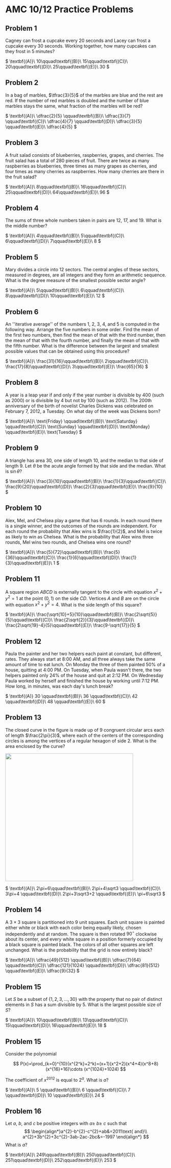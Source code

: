 # AMC 10/12 Practice Problems

## Problem 1

Cagney can frost a cupcake every $20$ seconds and Lacey can frost a cupcake every $30$ seconds. Working together, how many cupcakes can they frost in $5$ minutes?

$ \textbf{(A)}\ 10\qquad\textbf{(B)}\ 15\qquad\textbf{(C)}\ 20\qquad\textbf{(D)}\ 25\qquad\textbf{(E)}\ 30 $

## Problem 2

In a bag of marbles, $\tfrac{3}{5}$ of the marbles are blue and the rest are red.  If the number of red marbles is doubled and the number of blue marbles stays the same, what fraction of the marbles will be red?

$ \textbf{(A)}\ \dfrac{2}{5}
\qquad\textbf{(B)}\ \dfrac{3}{7}
\qquad\textbf{(C)}\ \dfrac{4}{7}
\qquad\textbf{(D)}\ \dfrac{3}{5}
\qquad\textbf{(E)}\ \dfrac{4}{5}
 $

## Problem 3

A fruit salad consists of blueberries, raspberries, grapes, and cherries.  The fruit salad has a total of $280$ pieces of fruit.  There are twice as many raspberries as blueberries, three times as many grapes as cherries, and four times as many cherries as raspberries.  How many cherries are there in the fruit salad?

$ \textbf{(A)}\ 8\qquad\textbf{(B)}\ 16\qquad\textbf{(C)}\ 25\qquad\textbf{(D)}\ 64\qquad\textbf{(E)}\ 96 $

## Problem 4

The sums of three whole numbers taken in pairs are $12$, $17$, and $19$.  What is the middle number?

$ \textbf{(A)}\ 4\qquad\textbf{(B)}\ 5\qquad\textbf{(C)}\ 6\qquad\textbf{(D)}\ 7\qquad\textbf{(E)}\ 8 $

## Problem 5

Mary divides a circle into $12$ sectors.  The central angles of these sectors, measured in degrees, are all integers and they form an arithmetic sequence.  What is the degree measure of the smallest possible sector angle?

$ \textbf{(A)}\ 5\qquad\textbf{(B)}\ 6\qquad\textbf{(C)}\ 8\qquad\textbf{(D)}\ 10\qquad\textbf{(E)}\ 12 $

## Problem 6

An ''iterative average'' of the numbers $1$, $2$, $3$, $4$, and $5$ is computed in the following way.  Arrange the five numbers in some order.  Find the mean of the first two numbers, then find the mean of that with the third number, then the mean of that with the fourth number, and finally the mean of that with the fifth number.  What is the difference between the largest and smallest possible values that can be obtained using this procedure?

$ \textbf{(A)}\ \frac{31}{16}\qquad\textbf{(B)}\ 2\qquad\textbf{(C)}\ \frac{17}{8}\qquad\textbf{(D)}\ 3\qquad\textbf{(E)}\ \frac{65}{16} $

## Problem 8

A year is a leap year if and only if the year number is divisible by $400$ (such as $2000$) or is divisible by $4$ but not by $100$ (such as $2012$).  The $200\text{th}$ anniversary of the birth of novelist Charles Dickens was celebrated on February $7$, $2012$, a Tuesday.  On what day of the week was Dickens born?

$ \textbf{(A)}\ \text{Friday}
\qquad\textbf{(B)}\ \text{Saturday}
\qquad\textbf{(C)}\ \text{Sunday}
\qquad\textbf{(D)}\ \text{Monday}
\qquad\textbf{(E)}\ \text{Tuesday}
 $

## Problem 9

A triangle has area $30$, one side of length $10$, and the median to that side of length $9$.  Let $\theta$ be the acute angle formed by that side and the median.  What is $\sin{\theta}$?

$ \textbf{(A)}\ \frac{3}{10}\qquad\textbf{(B)}\ \frac{1}{3}\qquad\textbf{(C)}\ \frac{9}{20}\qquad\textbf{(D)}\ \frac{2}{3}\qquad\textbf{(E)}\ \frac{9}{10} $

## Problem 10

Alex, Mel, and Chelsea play a game that has $6$ rounds.  In each round there is a single winner, and the outcomes of the rounds are independent.  For each round the probability that Alex wins is $\frac{1}{2}$, and Mel is twice as likely to win as Chelsea.  What is the probability that Alex wins three rounds, Mel wins two rounds, and Chelsea wins one round?

$ \textbf{(A)}\ \frac{5}{72}\qquad\textbf{(B)}\ \frac{5}{36}\qquad\textbf{(C)}\ \frac{1}{6}\qquad\textbf{(D)}\ \frac{1}{3}\qquad\textbf{(E)}\ 1 $

## Problem 11

A square region $ABCD$ is externally tangent to the circle with equation $x^2+y^2=1$ at the point $(0,1)$ on the side $CD$.  Vertices $A$ and $B$ are on the circle with equation $x^2+y^2=4$.  What is the side length of this square?

$ \textbf{(A)}\ \frac{\sqrt{10}+5}{10}\qquad\textbf{(B)}\ \frac{2\sqrt{5}}{5}\qquad\textbf{(C)}\ \frac{2\sqrt{2}}{3}\qquad\textbf{(D)}\ \frac{2\sqrt{19}-4}{5}\qquad\textbf{(E)}\ \frac{9-\sqrt{17}}{5} $

## Problem 12

Paula the painter and her two helpers each paint at constant, but different, rates.  They always start at $\text{8:00 AM}$, and all three always take the same amount of time to eat lunch.  On Monday the three of them painted $50\%$ of a house, quitting at $\text{4:00 PM}$.  On Tuesday, when Paula wasn't there, the two helpers painted only $24\%$ of the house and quit at $\text{2:12 PM}$.  On Wednesday Paula worked by herself and finished the house by working until $\text{7:12 PM}$.  How long, in minutes, was each day's lunch break?

$ \textbf{(A)}  30
\qquad\textbf{(B)}\ 36
\qquad\textbf{(C)}\ 42
\qquad\textbf{(D)}\ 48
\qquad\textbf{(E)}\ 60
 $

## Problem 13

The closed curve in the figure is made up of $9$ congruent circular arcs each of length $\frac{2\pi}{3}$, where each of the centers of the corresponding circles is among the vertices of a regular hexagon of side $2$. What is the area enclosed by the curve? 

<img src="https://latex.artofproblemsolving.com/b/8/8/b887867827b6b53efb70abc6807aa51c7a2287fe.png" width=400>

$ \textbf{(A)}\ 2\pi+6\qquad\textbf{(B)}\ 2\pi+4\sqrt3 \qquad\textbf{(C)}\ 3\pi+4 \qquad\textbf{(D)}\ 2\pi+3\sqrt3+2 \qquad\textbf{(E)}\ \pi+6\sqrt3 $

## Problem 14

A $3\times3$ square is partitioned into $9$ unit squares.  Each unit square is painted either white or black with each color being equally likely, chosen independently and at random.  The square is then rotated $90^\circ$ clockwise about its center, and every white square in a position formerly occupied by a black square is painted black.  The colors of all other squares are left unchanged.  What is the probability that the grid is now entirely black?

$ \textbf{(A)}\ \dfrac{49}{512}
\qquad\textbf{(B)}\ \dfrac{7}{64}
\qquad\textbf{(C)}\ \dfrac{121}{1024}
\qquad\textbf{(D)}\ \dfrac{81}{512}
\qquad\textbf{(E)}\ \dfrac{9}{32}
 $

## Problem 15

Let $S$ be a subset of $\{1,2,3,\dots,30\}$ with the property that no pair of distinct elements in $S$ has a sum divisible by $5$.  What is the largest possible size of $S$?

$ \textbf{(A)}\ 10\qquad\textbf{(B)}\ 13\qquad\textbf{(C)}\ 15\qquad\textbf{(D)}\ 16\qquad\textbf{(E)}\ 18 $

## Problem 15

Consider the polynomial

$$
P(x)=\prod_{k=0}^{10}(x^{2^k}+2^k)=(x+1)(x^2+2)(x^4+4)(x^8+8)(x^{16}+16)\cdots (x^{1024}+1024)
$$

The coefficient of $x^{2012}$ is equal to $2^a$.  What is $a$?

$ \textbf{(A)}\ 5
\qquad\textbf{(B)}\ 6
\qquad\textbf{(C)}\ 7
\qquad\textbf{(D)}\ 10
\qquad\textbf{(E)}\ 24
 $


## Problem 16

Let $a$, $b$, and $c$ be positive integers with $a\ge$ $b\ge$ $c$ such that
$$
\begin{align*}a^{2}-b^{2}-c^{2}+ab&=2011\text{ and}\\
a^{2}+3b^{2}+3c^{2}-3ab-2ac-2bc&=-1997
\end{align*}
$$
What is $a$?

$ \textbf{(A)}\ 249\qquad\textbf{(B)}\ 250\qquad\textbf{(C)}\ 251\qquad\textbf{(D)}\ 252\qquad\textbf{(E)}\ 253 $
